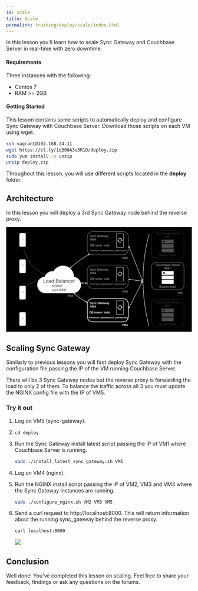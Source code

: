 ```yaml
---
id: scale
title: Scale
permalink: training/deploy/scale/index.html
---
```


In this lesson you'll learn how to scale Sync Gateway and Couchbase Server in real-time with zero downtime.

[//]: # "COMMON ACROSS LESSONS"

#### Requirements

Three instances with the following:

- Centos 7
- RAM >= 2GB

#### Getting Started

This lesson contains some scripts to automatically deploy and configure Sync Gateway with Couchbase Server. Download those scripts on each VM using wget.

```bash
ssh vagrant@192.168.34.11
wget https://cl.ly/1q300A3v3R1D/deploy.zip
sudo yum install -y unzip
unzip deploy.zip
```

Throughout this lesson, you will use different scripts located in the **deploy** folder.

[//]: # "COMMON ACROSS LESSONS"

## Architecture

In this lesson you will deploy a 3rd Sync Gateway node behind the reverse proxy.

![](img/image80.png)

## Scaling Sync Gateway

Similarly to previous lessons you will first deploy Sync Gateway with the configuration file passing the IP of the VM running Couchbase Server.

There will be 3 Sync Gateway nodes but the reverse proxy is forwarding the load to only 2 of them. To balance the traffic across all 3 you must update the NGINX config file with the IP of VM5.

### Try it out

1. Log on VM5 (sync-gateway).
1. `cd deploy`
1. Run the Sync Gateway install latest script passing the IP of VM1 where Couchbase Server is running.

    ```bash
    sudo ./install_latest_sync_gateway.sh VM1
    ```

1. Log on VM4 (nginx).
1. Run the NGINX install script passing the IP of VM2, VM3 and VM4 where the Sync Gateway instances are running.

    ```bash
    sudo ./configure_nginx.sh VM2 VM3 VM5
    ```

1. Send a curl request to http://localhost:8000. This will return information about the running sync_gateway behind the reverse proxy.

    ```bash
    curl localhost:8000
    ```

    ![](https://cl.ly/392N2E2K0J0T/image76.gif)

<block class="all" />

## Conclusion

Well done! You've completed this lesson on scaling. Feel free to share your feedback, findings or ask any questions on the forums.
